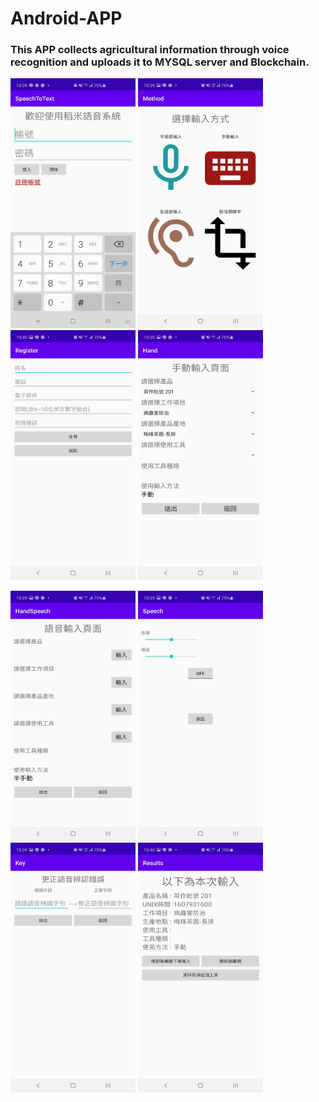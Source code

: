 # Android-APP
### This APP collects agricultural information through voice recognition and uploads it to MYSQL server and Blockchain.
<p float="left">
<img src="https://github.com/Ivan-Hao/Android-APP/blob/main/appImg/0.jpg" width="200" height="400"/>
<img src="https://github.com/Ivan-Hao/Android-APP/blob/main/appImg/1.jpg" width="200" height="400"/>
<img src="https://github.com/Ivan-Hao/Android-APP/blob/main/appImg/2.jpg" width="200" height="400"/>
<img src="https://github.com/Ivan-Hao/Android-APP/blob/main/appImg/3.jpg" width="200" height="400"/>
</p>
<p float="left">
<img src="https://github.com/Ivan-Hao/Android-APP/blob/main/appImg/4.jpg" width="200" height="400"/>
<img src="https://github.com/Ivan-Hao/Android-APP/blob/main/appImg/5.jpg" width="200" height="400"/>
<img src="https://github.com/Ivan-Hao/Android-APP/blob/main/appImg/6.jpg" width="200" height="400"/>
<img src="https://github.com/Ivan-Hao/Android-APP/blob/main/appImg/7.jpg" width="200" height="400"/>
</p>
